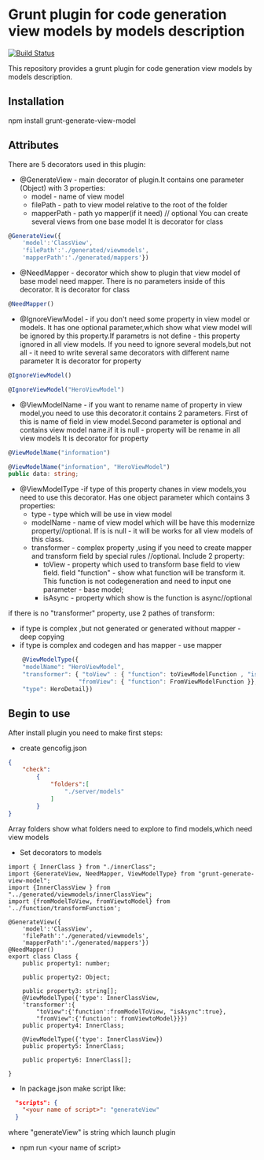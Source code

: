# Grunt plugin for code generation view models by models description

[![Build Status](https://travis-ci.org/AbatapCompany/grunt-generate-view-model.svg?branch=master)](https://travis-ci.org/AbatapCompany/grunt-generate-view-model)

This repository provides a grunt plugin for code generation view models by models description.

## Installation 

  npm install grunt-generate-view-model

## Attributes
There are 5 decorators used in this plugin:
* @GenerateView - main decorator of plugin.It contains one parameter (Object) with 3 properties:
  * model - name of view model
  * filePath - path to view model relative to the root of the folder
  * mapperPath - path yo mapper(if it need) // optional
You can create several views from one base model
It is decorator for class
```typescript
@GenerateView({
    'model':'ClassView',
    'filePath':'./generated/viewmodels',
    'mapperPath':'./generated/mappers'})
```
* @NeedMapper - decorator which show to plugin that view model of base model need mapper.
  There is no parameters inside of this decorator.
It is decorator for class
```typescript
@NeedMapper()
```
* @IgnoreViewModel - if you don't need some property in view model or models. It has one optional parameter,which show what view model will be ignored by this property.If parametrs is not define - this property ignored in all view models. If you need to ignore several models,but not all - it need to write several same decorators with different name parameter
It is decorator for property
```typescript
@IgnoreViewModel()

@IgnoreViewModel("HeroViewModel")
```
* @ViewModelName - if you want to rename name of property in view model,you need to use this decorator.it contains 2 parameters.
First of this is name of field in view model.Second parameter is optional and contains view model name.if it is null - property will be rename in all view models
It is decorator for property
```typescript
@ViewModelName("information")

@ViewModelName("information", "HeroViewModel")
public data: string;
```
* @ViewModelType -if type of this property chanes in view models,you need to use this decorator. Has one object parameter which contains 3 properties:
  * type - type which will be use in view model
  * modelName - name of view model which will be have this modernize property//optional. If is is null - it will be works for all  view models of this class.
  * transformer - complex property ,using if you need to create mapper and transform field by special rules  //optional.
  Include 2 property:
     * toView - property which used to transform base field to view field. field "function" - show what function will be transform it.  This function is not codegeneration and need to input one parameter - base model;
     * isAsync - property which show is the function is async//optional

if there is no "transformer" property, use 2 pathes of transform:
* if type is complex ,but not generated or generated without mapper - deep copying
* if type is complex and codegen and has mapper - use mapper
```typescript
    @ViewModelType({
    "modelName": "HeroViewModel",
    "transformer": { "toView" : { "function": toViewModelFunction , "isAsync": true},
                    "fromView": { "function": FromViewModelFunction }},
    "type": HeroDetail})
```
## Begin to use
After install plugin you need to make first steps:
* create gencofig.json
```json
{
    "check":
        {
            "folders":[
                "./server/models"
            ]
        }
}
```
Array folders show what folders need to explore to find models,which need view models
* Set decorators to models
```typescripts
import { InnerClass } from "./innerClass";
import {GenerateView, NeedMapper, ViewModelType} from "grunt-generate-view-model";
import {InnerClassView } from "../generated/viewmodels/innerClassView";
import {fromModelToView, fromViewtoModel} from '../function/transformFunction';

@GenerateView({
    'model':'ClassView',
    'filePath':'./generated/viewmodels',
    'mapperPath':'./generated/mappers'})
@NeedMapper()
export class Class {
    public property1: number;

    public property2: Object;

    public property3: string[];
    @ViewModelType({'type': InnerClassView,
    'transformer':{
        "toView":{'function':fromModelToView, "isAsync":true},
        "fromView":{'function': fromViewtoModel}}})
    public property4: InnerClass;

    @ViewModelType({'type': InnerClassView})
    public property5: InnerClass;

    public property6: InnerClass[];

}
```
* In package.json make script like:
```json
  "scripts": {
    "<your name of script>": "generateView"
  }
  ```
  where "generateView" is string which launch plugin
  
  * npm run \<your name of script\>
